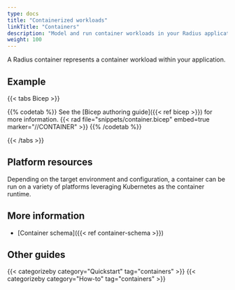 ```yaml
---
type: docs
title: "Containerized workloads"
linkTitle: "Containers"
description: "Model and run container workloads in your Radius application"
weight: 100
---
```


A Radius container represents a container workload within your application.

## Example

{{< tabs Bicep >}}

{{% codetab %}}
See the [Bicep authoring guide]({{< ref bicep >}}) for more information.
{{< rad file="snippets/container.bicep" embed=true marker="//CONTAINER" >}}
{{% /codetab %}}

{{< /tabs >}}

## Platform resources

Depending on the target environment and configuration, a container can be run on a variety of platforms leveraging Kubernetes as the container runtime. 

## More information

- [Container schema]({{< ref container-schema >}})

## Other guides

{{< categorizeby category="Quickstart" tag="containers" >}}
{{< categorizeby category="How-to" tag="containers" >}}
